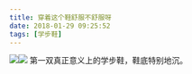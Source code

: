 ```yaml
---
title: 穿着这个鞋舒服不舒服呀
date: 2018-01-29 09:25:52
tags: [学步鞋]
---
```

![](//20170326.com/new-shoot/2018-01-28.jpg)![](//20170326.com/new-shoot/2018-01-28.2.jpg)
第一双真正意义上的学步鞋，鞋底特别地沉。
